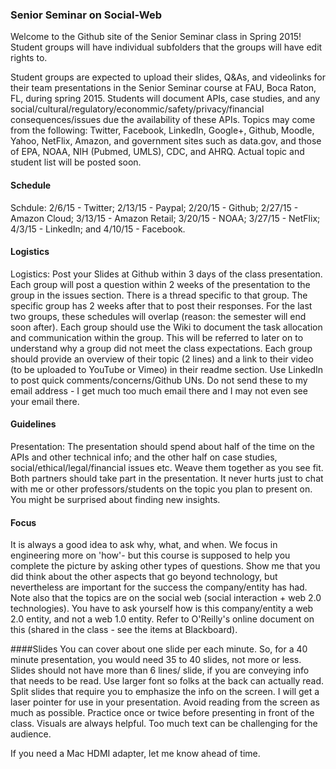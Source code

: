 ### Senior Seminar on Social-Web
Welcome to the Github site of the Senior Seminar class in Spring 2015!
Student groups will have individual subfolders that the groups will have edit rights to. 

Student groups are expected to upload their slides, Q&As, and videolinks for their team presentations in the Senior Seminar course at FAU, Boca Raton, FL, during spring 2015. Students will document APIs, case studies, and any social/cultural/regulatory/econommic/safety/privacy/financial  consequences/issues due the availability of these APIs. 
Topics may come from the following: Twitter, Facebook, LinkedIn, Google+, Github, Moodle, Yahoo, NetFlix,  Amazon, and government sites such as data.gov, and those of EPA, NOAA, NIH (Pubmed, UMLS), CDC, and AHRQ.
Actual topic and student list will be posted soon. 
#### Schedule
Schdule:
2/6/15 - Twitter; 
2/13/15 - Paypal; 
2/20/15 - Github; 
2/27/15 - Amazon Cloud; 
3/13/15 - Amazon Retail; 
3/20/15 - NOAA; 
3/27/15 - NetFlix; 
4/3/15 - LinkedIn; and
4/10/15 - Facebook.
#### Logistics
Logistics: Post your Slides at Github within 3 days of the class presentation. Each group will post a question within 2 weeks of the presentation to the group in the issues section. There is a thread specific to that group. The specific group has 2 weeks after that to post their responses. For the last two groups, these schedules will overlap (reason: the semester will end soon after). Each group should use the Wiki to document the task allocation and communication within the group. This will be referred to later on to understand why a group did not meet the class expectations. Each group should provide an overview of their topic (2 lines) and a link to their video (to be uploaded to YouTube or Vimeo) in their readme section. Use LinkedIn to post quick comments/concerns/Github UNs. Do not send these to my email address - I get much too much email there and I may not even see your email there. 

#### Guidelines
Presentation: The presentation should spend about half of the time on the APIs and other technical info; and the other half on case studies, social/ethical/legal/financial issues etc. Weave them together as you see fit. Both partners should take part in the presentation. It never hurts just to chat with me or other professors/students on the topic you plan to present on. You might be surprised about finding new insights. 

#### Focus
It is always a good idea to ask why, what, and when. We focus in engineering more on 'how'- but this course is supposed to help you complete the picture by asking other types of questions. Show me that you did think about the other aspects that go beyond technology, but nevertheless are important for the success the company/entity has had. Note also that the topics are on the social web (social interaction + web 2.0 technologies). You have to ask yourself how is this company/entity a web 2.0 entity, and not a web 1.0 entity. Refer to O'Reilly's online document on this (shared in the class - see the items at Blackboard).

####Slides
You can cover about one slide per each minute. So, for a 40 minute presentation, you would need 35 to 40 slides, not more or less. Slides should not have more than 6 lines/ slide, if you are conveying info that needs to be read. Use larger font so folks at the back can actually read. Split slides that require you to emphasize the info on the screen. I will get a laser pointer for use in your presentation.  Avoid reading from the screen as much as possible. Practice once or twice before presenting in front of the class. Visuals are always helpful. Too much text can be challenging for the audience. 

If you need a Mac HDMI adapter, let me know ahead of time. 
